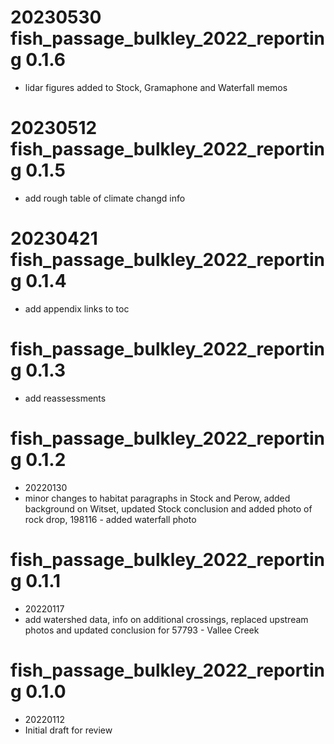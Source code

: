 # 20230530 fish_passage_bulkley_2022_reporting 0.1.6

- lidar figures added to Stock, Gramaphone and Waterfall memos

# 20230512 fish_passage_bulkley_2022_reporting 0.1.5

- add rough table of climate changd info


# 20230421 fish_passage_bulkley_2022_reporting 0.1.4

- add appendix links to toc


# fish_passage_bulkley_2022_reporting 0.1.3
- add reassessments


# fish_passage_bulkley_2022_reporting 0.1.2

-   20220130
-   minor changes to habitat paragraphs in Stock and Perow, added background on Witset, updated Stock conclusion and added photo of rock drop, 198116 - added waterfall photo

# fish_passage_bulkley_2022_reporting 0.1.1

-   20220117
-   add watershed data, info on additional crossings, replaced upstream photos and updated conclusion for 57793 - Vallee Creek

# fish_passage_bulkley_2022_reporting 0.1.0

-   20220112
-   Initial draft for review
